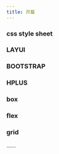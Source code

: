 ```yaml
---
title: 开篇
---
```


### css style sheet
###  LAYUI

### BOOTSTRAP

### HPLUS

### box

### flex

### grid

......